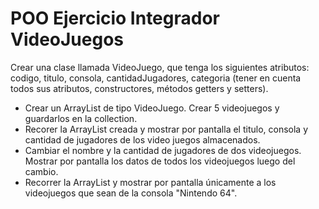 # POO Ejercicio Integrador VideoJuegos

Crear una clase llamada VideoJuego, que tenga los siguientes atributos: codigo, titulo, consola, cantidadJugadores, categoria (tener en cuenta todos sus atributos, constructores, métodos getters y setters).

- Crear un ArrayList de tipo VideoJuego. Crear 5 videojuegos y guardarlos en la collection.
- Recorer la ArrayList creada y mostrar por pantalla el titulo, consola y cantidad de jugadores de los video juegos almacenados.
- Cambiar el nombre y la cantidad de jugadores de dos videojuegos. Mostrar por pantalla los datos de todos los videojuegos luego del cambio.
- Recorrer la ArrayList y mostrar por pantalla únicamente a los videojuegos que sean de la consola "Nintendo 64".